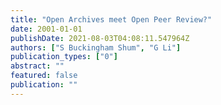 ```yaml
---
title: "Open Archives meet Open Peer Review?"
date: 2001-01-01
publishDate: 2021-08-03T04:08:11.547964Z
authors: ["S Buckingham Shum", "G Li"]
publication_types: ["0"]
abstract: ""
featured: false
publication: ""
---
```


